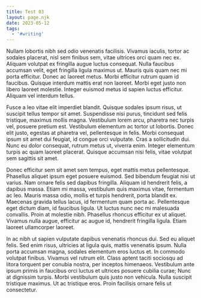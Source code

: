 ```yaml
---
title: Test 03
layout: page.njk
date: 2023-05-12
tags:
  - '#writing'
---
```


Nullam lobortis nibh sed odio venenatis facilisis. Vivamus iaculis, tortor ac sodales placerat, nisl sem finibus sem, vitae ultrices orci quam nec ex. Aliquam volutpat ex fringilla augue luctus consequat. Nulla faucibus accumsan velit, eget fringilla ligula maximus ut. Mauris quis quam nec mi porta efficitur. Donec ac laoreet metus. Morbi efficitur rutrum quam id faucibus. Quisque interdum mattis erat non laoreet. Morbi eget justo non libero laoreet molestie. Integer euismod metus id sapien luctus efficitur. Aliquam vel interdum tellus.

Fusce a leo vitae elit imperdiet blandit. Quisque sodales ipsum risus, ut suscipit tellus tempor sit amet. Suspendisse nisi purus, tincidunt sed felis tristique, maximus mollis magna. Vestibulum lorem arcu, pharetra nec turpis vel, posuere pretium est. Vestibulum elementum ac tortor ut lobortis. Donec elit justo, egestas at pharetra vel, pellentesque in felis. Morbi consequat ipsum sit amet dui feugiat, id congue orci vulputate. Cras a sollicitudin dui. Nunc eu dolor consequat, rutrum metus ut, viverra enim. Integer elementum turpis ac quam laoreet placerat. Quisque accumsan nisi felis, vitae volutpat sem sagittis sit amet.

Donec efficitur sem sit amet sem tempus, eget mattis metus pellentesque. Phasellus aliquet ipsum eget posuere euismod. Sed bibendum feugiat nisi ut varius. Nam ornare felis sed dapibus fringilla. Aliquam id hendrerit felis, a dapibus massa. Etiam mi massa, vestibulum quis maximus vitae, fermentum ac leo. Mauris massa odio, mollis et turpis hendrerit, porta blandit ex. Maecenas gravida tellus lacus, id fermentum quam porta ac. Pellentesque eget dictum diam, id faucibus ligula. Ut luctus nunc nec mi malesuada convallis. Proin at molestie nibh. Phasellus rhoncus efficitur ex ut aliquet. Vivamus nulla augue, efficitur ac augue id, hendrerit fringilla ligula. Etiam laoreet ullamcorper laoreet.

In ac nibh ut sapien vulputate dapibus venenatis rhoncus dui. Sed eu aliquet felis. Sed enim risus, ultricies at ligula quis, mattis venenatis ipsum. Nulla porta accumsan magna, sodales elementum eros luctus et. In commodo volutpat finibus. Vivamus vel rutrum elit. Class aptent taciti sociosqu ad litora torquent per conubia nostra, per inceptos himenaeos. Vestibulum ante ipsum primis in faucibus orci luctus et ultrices posuere cubilia curae; Nunc at dignissim turpis. Morbi vestibulum quis justo non vehicula. Nulla suscipit tristique maximus. Ut ac tristique eros. Proin facilisis ornare felis ut consectetur.